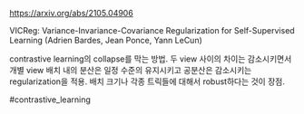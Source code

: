 https://arxiv.org/abs/2105.04906

VICReg: Variance-Invariance-Covariance Regularization for Self-Supervised Learning (Adrien Bardes, Jean Ponce, Yann LeCun)

contrastive learning의 collapse를 막는 방법. 두 view 사이의 차이는 감소시키면서 개별 view 배치 내의 분산은 일정 수준의 유지시키고 공분산은 감소시키는 regularization을 적용. 배치 크기나 각종 트릭들에 대해서 robust하다는 것이 장점.

#contrastive_learning 